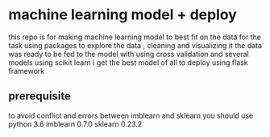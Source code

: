 # machine learning model + deploy
this repo is for making machine learning model to best fit on the data for the task
using packages to explore the data , cleaning and visualizing it 
the data was ready to be fed to the model
with using cross validation and several models using scikit learn
i get the best model of all to deploy using flask framework

## prerequisite
to avoid conflict and errors between imblearn and sklearn 
you should use 
python 3.6
imblearn 0.7.0
sklearn 0.23.2
